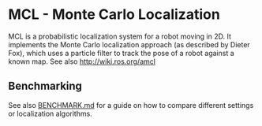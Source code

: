 # MCL - Monte Carlo Localization
MCL is a probabilistic localization system for a robot moving in 2D.
It implements the Monte Carlo localization approach (as described by Dieter Fox), which uses a particle filter to track the pose of a robot against a known map.
See also http://wiki.ros.org/amcl

## Benchmarking

See also [BENCHMARK.md](./BENCHMARK.md) for a guide on how to compare different settings or localization algorithms.
